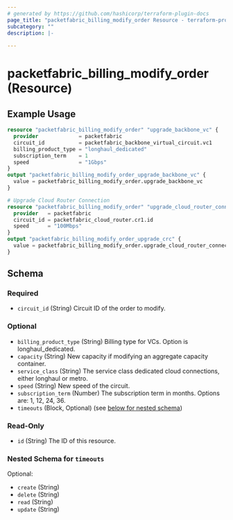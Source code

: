 ```yaml
---
# generated by https://github.com/hashicorp/terraform-plugin-docs
page_title: "packetfabric_billing_modify_order Resource - terraform-provider-packetfabric"
subcategory: ""
description: |-
  
---
```


# packetfabric_billing_modify_order (Resource)



## Example Usage

```terraform
resource "packetfabric_billing_modify_order" "upgrade_backbone_vc" {
  provider             = packetfabric
  circuit_id           = packetfabric_backbone_virtual_circuit.vc1
  billing_product_type = "longhaul_dedicated"
  subscription_term    = 1
  speed                = "1Gbps"
}
output "packetfabric_billing_modify_order_upgrade_backbone_vc" {
  value = packetfabric_billing_modify_order.upgrade_backbone_vc
}

# Upgrade Cloud Router Connection
resource "packetfabric_billing_modify_order" "upgrade_cloud_router_connection" {
  provider   = packetfabric
  circuit_id = packetfabric_cloud_router.cr1.id
  speed      = "100Mbps"
}
output "packetfabric_billing_modify_order_upgrade_crc" {
  value = packetfabric_billing_modify_order.upgrade_cloud_router_connection
}
```

<!-- schema generated by tfplugindocs -->
## Schema

### Required

- `circuit_id` (String) Circuit ID of the order to modify.

### Optional

- `billing_product_type` (String) Billing type for VCs. Option is longhaul_dedicated.
- `capacity` (String) New capacity if modifying an aggregate capacity container.
- `service_class` (String) The service class dedicated cloud connections, either longhaul or metro.
- `speed` (String) New speed of the circuit.
- `subscription_term` (Number) The subscription term in months. Options are: 1, 12, 24, 36.
- `timeouts` (Block, Optional) (see [below for nested schema](#nestedblock--timeouts))

### Read-Only

- `id` (String) The ID of this resource.

<a id="nestedblock--timeouts"></a>
### Nested Schema for `timeouts`

Optional:

- `create` (String)
- `delete` (String)
- `read` (String)
- `update` (String)



